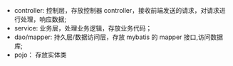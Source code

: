 - controller: 控制层，存放控制器 controller，接收前端发送的请求，对请求进行处理，响应数据;
- service: 业务层，处理业务逻辑，存放业务代码；
- dao/mapper: 持久层/数据访问层，存放 mybatis 的 mapper 接口,访问数据库;
- pojo： 存放实体类